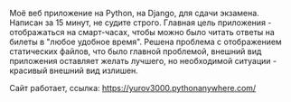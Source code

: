 Моё веб приложение на Python, на Django, для сдачи экзамена. Написан за 15 минут, не судите строго. Главная цель приложения - отображаться на смарт-часах, чтобы можно было читать ответы на билеты в "любое удобное время".
Решена проблема с отображением статических файлов, что было главной проблемой, внешний вид приложения оставляет желать лучшего, но необходимой ситуации - красивый внешний вид излишен.

Сайт работает, ссылка: https://yurov3000.pythonanywhere.com/
